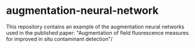 # augmentation-neural-network
This repository contains an example of the augmentation neural networks used in the published paper: "Augmentation of field fluorescence measures for improved in situ contaminant detection"/
